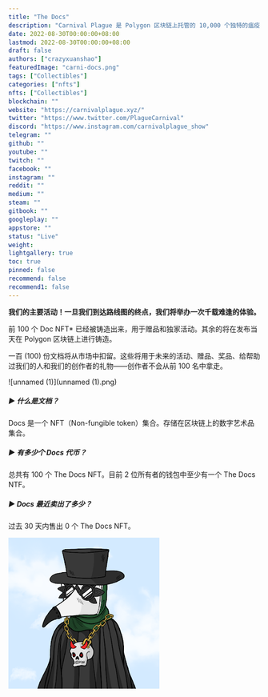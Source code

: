 ```yaml
---
title: "The Docs"
description: "Carnival Plague 是 Polygon 区块链上托管的 10,000 个独特的瘟疫医生 NFT 的集合。每个数字收藏品都是 Carnies 俱乐部的代币。使用此代币，您将有权访问 Carnival Plague 独家活动、路线图更新、项目新闻以及未来的抽奖活动和社区赠品"
date: 2022-08-30T00:00:00+08:00
lastmod: 2022-08-30T00:00:00+08:00
draft: false
authors: ["crazyxuanshao"]
featuredImage: "carni-docs.png"
tags: ["Collectibles"]
categories: ["nfts"]
nfts: ["Collectibles"]
blockchain: ""
website: "https://carnivalplague.xyz/"
twitter: "https://www.twitter.com/PlagueCarnival"
discord: "https://www.instagram.com/carnivalplague_show"
telegram: ""
github: ""
youtube: ""
twitch: ""
facebook: ""
instagram: ""
reddit: ""
medium: ""
steam: ""
gitbook: ""
googleplay: ""
appstore: ""
status: "Live"
weight: 
lightgallery: true
toc: true
pinned: false
recommend: false
recommend1: false
---
```



**我们的主要活动！一旦我们到达路线图的终点，我们将举办一次千载难逢的体验。**

前 100 个 Doc NFT* 已经被铸造出来，用于赠品和独家活动。其余的将在发布当天在 Polygon 区块链上进行铸造。

一百 (100) 份文档将从市场中扣留。这些将用于未来的活动、赠品、奖品、给帮助过我们的人和我们的创作者的礼物——创作者不会从前 100 名中拿走。

![unnamed (1)](unnamed (1).png)

##### ▶ 什么是文档？

Docs 是一个 NFT（Non-fungible token）集合。存储在区块链上的数字艺术品集合。

##### ▶ 有多少个 Docs 代币？

总共有 100 个 The Docs NFT。目前 2 位所有者的钱包中至少有一个 The Docs NTF。

##### ▶ Docs 最近卖出了多少？

过去 30 天内售出 0 个 The Docs NFT。

![unnamed](unnamed.png)